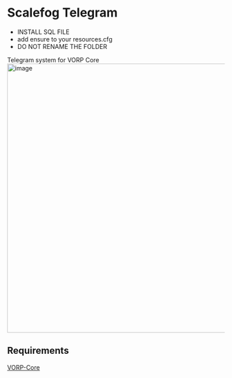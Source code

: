 # Scalefog Telegram
- INSTALL SQL FILE
- add ensure to your resources.cfg
- DO NOT RENAME THE FOLDER

Telegram system for VORP Core
<img width="623" alt="image" src="https://user-images.githubusercontent.com/87246847/165403363-ba45bad8-eb95-41cd-9a15-e344b1e20c7b.png">


## Requirements
[VORP-Core](https://github.com/VORPCORE/VORP-Core/releases)
